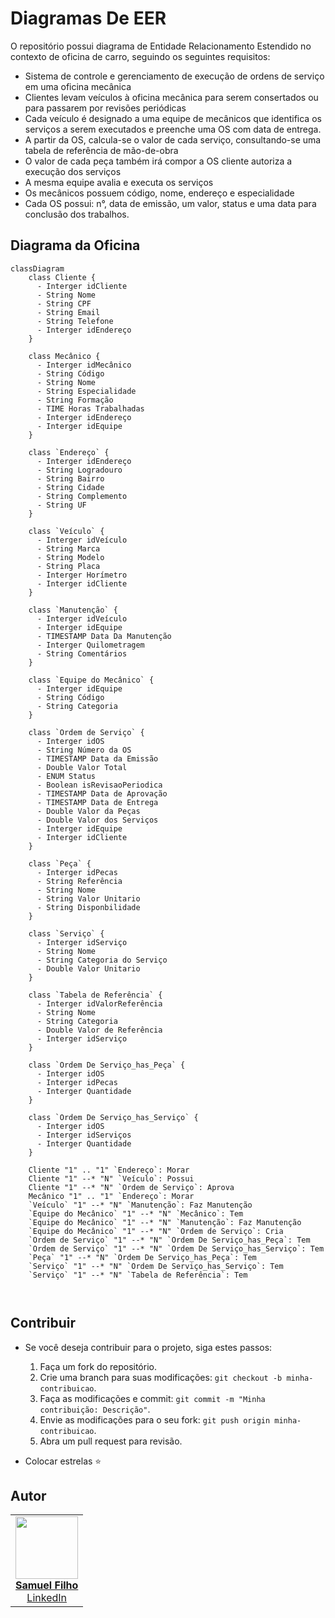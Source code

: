 # Diagramas De EER 
O repositório possui diagrama de Entidade Relacionamento Estendido no contexto de oficina de carro, seguindo os seguintes requisitos:

  - Sistema de controle e gerenciamento de execução de ordens de serviço em uma oficina mecânica
  - Clientes levam veículos à oficina mecânica para serem consertados ou para passarem por revisões periódicas
  - Cada veículo é designado a uma equipe de mecânicos que identifica os serviços a serem executados e preenche uma OS com data de entrega.
  - A partir da OS, calcula-se o valor de cada serviço, consultando-se uma tabela de referência de mão-de-obra
  - O valor de cada peça também irá compor a OS cliente autoriza a execução dos serviços
  - A mesma equipe avalia e executa os serviços
  - Os mecânicos possuem código, nome, endereço e especialidade
  - Cada OS possui: n°, data de emissão, um valor, status e uma data para conclusão dos trabalhos.


## Diagrama da Oficina
```mermaid
classDiagram
    class Cliente {
      - Interger idCliente
      - String Nome
      - String CPF
      - String Email
      - String Telefone
      - Interger idEndereço
    }

    class Mecânico {
      - Interger idMecânico
      - String Código
      - String Nome
      - String Especialidade
      - String Formação
      - TIME Horas Trabalhadas
      - Interger idEndereço
      - Interger idEquipe
    }

    class `Endereço` {
      - Interger idEndereço
      - String Logradouro
      - String Bairro
      - String Cidade
      - String Complemento
      - String UF
    }

    class `Veículo` {
      - Interger idVeículo
      - String Marca
      - String Modelo
      - String Placa
      - Interger Horímetro
      - Interger idCliente
    }

    class `Manutenção` {
      - Interger idVeículo
      - Interger idEquipe
      - TIMESTAMP Data Da Manutenção
      - Interger Quilometragem
      - String Comentários
    }

    class `Equipe do Mecânico` {
      - Interger idEquipe
      - String Código 
      - String Categoria
    }

    class `Ordem de Serviço` {
      - Interger idOS
      - String Número da OS
      - TIMESTAMP Data da Emissão
      - Double Valor Total
      - ENUM Status
      - Boolean isRevisaoPeriodica
      - TIMESTAMP Data de Aprovação
      - TIMESTAMP Data de Entrega
      - Double Valor da Peças
      - Double Valor dos Serviços
      - Interger idEquipe
      - Interger idCliente
    }

    class `Peça` {
      - Interger idPecas
      - String Referência
      - String Nome
      - String Valor Unitario
      - String Disponbilidade
    }

    class `Serviço` {
      - Interger idServiço
      - String Nome
      - String Categoria do Serviço
      - Double Valor Unitario
    }

    class `Tabela de Referência` {
      - Interger idValorReferência
      - String Nome
      - String Categoria
      - Double Valor de Referência
      - Interger idServiço
    }

    class `Ordem De Serviço_has_Peça` {
      - Interger idOS
      - Interger idPecas
      - Interger Quantidade
    }

    class `Ordem De Serviço_has_Serviço` {
      - Interger idOS
      - Interger idServiços
      - Interger Quantidade
    }

    Cliente "1" .. "1" `Endereço`: Morar
    Cliente "1" --* "N" `Veículo`: Possui
    Cliente "1" --* "N" `Ordem de Serviço`: Aprova
    Mecânico "1" .. "1" `Endereço`: Morar
    `Veículo` "1" --* "N" `Manutenção`: Faz Manutenção
    `Equipe do Mecânico` "1" --* "N" `Mecânico`: Tem
    `Equipe do Mecânico` "1" --* "N" `Manutenção`: Faz Manutenção
    `Equipe do Mecânico` "1" --* "N" `Ordem de Serviço`: Cria
    `Ordem de Serviço` "1" --* "N" `Ordem De Serviço_has_Peça`: Tem
    `Ordem de Serviço` "1" --* "N" `Ordem De Serviço_has_Serviço`: Tem
    `Peça` "1" --* "N" `Ordem De Serviço_has_Peça`: Tem
    `Serviço` "1" --* "N" `Ordem De Serviço_has_Serviço`: Tem
    `Serviço` "1" --* "N" `Tabela de Referência`: Tem
   


```

## Contribuir
 - Se você deseja contribuir para o projeto, siga estes passos:

    1. Faça um fork do repositório.
    2. Crie uma branch para suas modificações: `git checkout -b minha-contribuicao`.
    3. Faça as modificações e commit: `git commit -m "Minha contribuição: Descrição"`.
    4. Envie as modificações para o seu fork: `git push origin minha-contribuicao`.
    5. Abra um pull request para revisão.

 - Colocar estrelas ⭐

## Autor

<table>
  <tr>
    <td align="center"><a href="https://github.com/samuelfilho-dev"><img src="https://avatars.githubusercontent.com/u/81279868?s=400&u=89e596d8d5cc674251c908e45fa47a37db0db3a0&v=4" width="100px;" alt=""/><br/><strong>Samuel Filho</strong></a><br/><a href="https://www.linkedin.com/in/samuelfilho-dev/">LinkedIn</a></td>
  </tr>
</table>